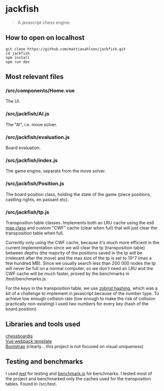 # jackfish
> A javascript chess engine.

## How to open on localhost
    git clone https://github.com/mattiasahlsen/jackfish.git
    cd jackfish
    npm install
    npm run dev

## Most relevant files
### /src/components/Home.vue
The UI.
### /src/jackfish/AI.js
The "AI", i.e. move solver.
### /src/jackfish/evaluation.js
Board evaluation.
### /src/jackfish/index.js
The game engine, separate from the move solver.
### /src/jackfish/Position.js
The board position class, holding the state of the game (piece positions,
castling rights, en passant etc).
### /src/jackfish/tp.js
Transposition table classes. Implements both an LRU cache using
the es6 [map class](https://developer.mozilla.org/en-US/docs/Web/JavaScript/Reference/Global_Objects/Map) and custom "CWF" cache (clear when full) that will just clear the
transposition table when full.

Currently only using the CWF cache, because it's much more efficient in the
current implementation since we will clear the tp (transposition table) between depths
(the majority of the positions saved in the tp will be irrelevant after the
move) and the max size of the tp is set to 10^7 (max a few hundred MB). Since we usually search
less than 200 000 nodes the tp will never be full on a normal
computer, so we don't need an LRU and the CWF cache will be much faster,
proved by the benchmarks in /test/benchmarks.js.

For the keys in the transposition table, we use [zobrist hashing](https://en.wikipedia.org/wiki/Zobrist_hashing), which was a bit of a challenge to implement in javascript
because of the number type. To achieve low enough collision rate (low
enough to make the risk of collision practically non-existing) I used
two numbers for every key (hash of the board position).

## Libraries and tools used
[chessboardjs](http://chessboardjs.com/)<br/>
[Vue webpack template](https://github.com/vuejs-templates/webpack)<br/>
[Bootstrap](https://getbootstrap.com/) (clearly... this project is not focused on visual uniqueness)

## Testing and benchmarks
I used [jest](https://jestjs.io/) for testing and [benchmark.js](https://www.npmjs.com/package/benchmark) for benchmarks. I tested most of the project and benchmarked only
the caches used for the transposition tables. Found in /src/test.
